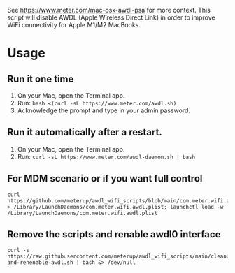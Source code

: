 See https://www.meter.com/mac-osx-awdl-psa for more context. This script will disable AWDL (Apple Wireless Direct Link)
in order to improve WiFi connectivity for Apple M1/M2 MacBooks.

# Usage

## Run it one time

1. On your Mac, open the Terminal app.
2. Run: 
```bash <(curl -sL https://www.meter.com/awdl.sh)```
3. Acknowledge the prompt and type in your admin password.


## Run it automatically after a restart. 

1. On your Mac, open the Terminal app.
2. Run: 
```curl -sL https://www.meter.com/awdl-daemon.sh | bash```

## For MDM scenario or if you want full control
```
curl https://github.com/meterup/awdl_wifi_scripts/blob/main/com.meter.wifi.awdl.plist > /Library/LaunchDaemons/com.meter.wifi.awdl.plist; launchctl load -w /Library/LaunchDaemons/com.meter.wifi.awdl.plist
```
## Remove the scripts and renable awdl0 interface
```
curl -s https://raw.githubusercontent.com/meterup/awdl_wifi_scripts/main/cleanup-and-renenable-awdl.sh | bash &> /dev/null
``` 
